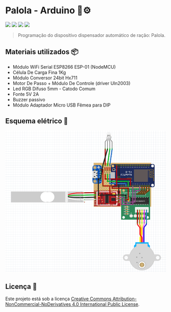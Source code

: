 # Palola - Arduino 🐶⚙️

![](https://img.shields.io/badge/Arduino-00979D?logo=Arduino&logoColor=white)
![](https://img.shields.io/badge/license-CC%20BY--NC--ND%204.0-blue)
![](https://img.shields.io/github/last-commit/totoi690/palola-arduino)
![](https://img.shields.io/github/repo-size/totoi690/palola-arduino)

> Programação do dispositivo dispensador automático de ração: Palola.

## Materiais utilizados 📦
- Módulo WiFi Serial ESP8266 ESP-01 (NodeMCU)
- Célula De Carga Fina 1Kg
- Módulo Conversor 24bit Hx711
- Motor De Passo + Módulo De Controle (driver Uln2003)
- Led RGB Difuso 5mm - Catodo Comum
- Fonte 5V 2A
- Buzzer passivo
- Módulo Adaptador Micro USB Fêmea para DIP

## Esquema elétrico 📐
![Esquema elétrico Palola](./prototype/palolaconnections.png)

## Licença 📄
Este projeto está sob a licença [Creative Commons Attribution-NonCommercial-NoDerivatives 4.0 International Public License](https://creativecommons.org/licenses/by-nc-nd/4.0/).